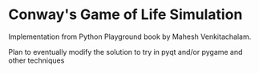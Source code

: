 # Conway's Game of Life Simulation

Implementation from Python Playground book by Mahesh Venkitachalam.

Plan to eventually modify the solution to try in pyqt and/or pygame and other techniques